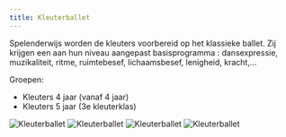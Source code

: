 ```yaml
---
title: Kleuterballet
---
```

Spelenderwijs worden de kleuters voorbereid op het klassieke ballet. Zij krijgen een aan hun niveau aangepast basisprogramma : dansexpressie, muzikaliteit, ritme, ruimtebesef, lichaamsbesef, lenigheid, kracht,...

Groepen:

* Kleuters 4 jaar (vanaf 4 jaar) 
* Kleuters 5 jaar (3e kleuterklas)

![Kleuterballet](/pictures/dansrichtingen/kleuterballet1.jpg)
![Kleuterballet](/pictures/dansrichtingen/kleuterballet2.jpg)
![Kleuterballet](/pictures/dansrichtingen/kleuterballet3.jpg)
![Kleuterballet](/pictures/dansrichtingen/kleuterballet4.jpg)